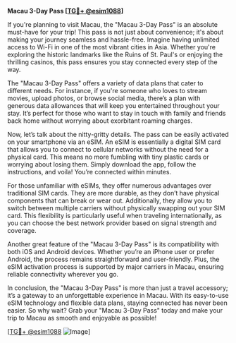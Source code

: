 **Macau 3-Day Pass [[TG💪+ @esim1088](https://t.me/s/esim1088)]**

If you're planning to visit Macau, the "Macau 3-Day Pass" is an absolute must-have for your trip! This pass is not just about convenience; it's about making your journey seamless and hassle-free. Imagine having unlimited access to Wi-Fi in one of the most vibrant cities in Asia. Whether you're exploring the historic landmarks like the Ruins of St. Paul's or enjoying the thrilling casinos, this pass ensures you stay connected every step of the way.

The "Macau 3-Day Pass" offers a variety of data plans that cater to different needs. For instance, if you're someone who loves to stream movies, upload photos, or browse social media, there’s a plan with generous data allowances that will keep you entertained throughout your stay. It’s perfect for those who want to stay in touch with family and friends back home without worrying about exorbitant roaming charges. 

Now, let’s talk about the nitty-gritty details. The pass can be easily activated on your smartphone via an eSIM. An eSIM is essentially a digital SIM card that allows you to connect to cellular networks without the need for a physical card. This means no more fumbling with tiny plastic cards or worrying about losing them. Simply download the app, follow the instructions, and voila! You’re connected within minutes.

For those unfamiliar with eSIMs, they offer numerous advantages over traditional SIM cards. They are more durable, as they don’t have physical components that can break or wear out. Additionally, they allow you to switch between multiple carriers without physically swapping out your SIM card. This flexibility is particularly useful when traveling internationally, as you can choose the best network provider based on signal strength and coverage.

Another great feature of the "Macau 3-Day Pass" is its compatibility with both iOS and Android devices. Whether you’re an iPhone user or prefer Android, the process remains straightforward and user-friendly. Plus, the eSIM activation process is supported by major carriers in Macau, ensuring reliable connectivity wherever you go.

In conclusion, the "Macau 3-Day Pass" is more than just a travel accessory; it’s a gateway to an unforgettable experience in Macau. With its easy-to-use eSIM technology and flexible data plans, staying connected has never been easier. So why wait? Grab your "Macau 3-Day Pass" today and make your trip to Macau as smooth and enjoyable as possible!

[[TG💪+ @esim1088](https://t.me/s/esim1088) ![Image](https://i.postimg.cc/Y0z9fWf4/image.png)]